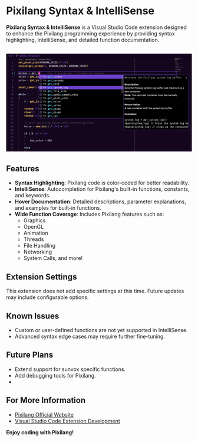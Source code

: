# Pixilang Syntax & IntelliSense

**Pixilang Syntax & IntelliSense** is a Visual Studio Code extension designed to enhance the Pixilang programming experience by providing syntax highlighting, IntelliSense, and detailed function documentation.

![Demo Screenshot](./demo.png)
---

## Features

- **Syntax Highlighting**: Pixilang code is color-coded for better readability.
- **IntelliSense**: Autocompletion for Pixilang's built-in functions, constants, and keywords.
- **Hover Documentation**: Detailed descriptions, parameter explanations, and examples for built-in functions.
- **Wide Function Coverage**: Includes Pixilang features such as:
  - Graphics
  - OpenGL
  - Animation
  - Threads
  - File Handling
  - Networking
  - System Calls, and more!


## Extension Settings

This extension does not add specific settings at this time. Future updates may include configurable options.


## Known Issues

- Custom or user-defined functions are not yet supported in IntelliSense.
- Advanced syntax edge cases may require further fine-tuning.


## Future Plans

- Extend support for sunvox specific functions.
- Add debugging tools for Pixilang.
- 

## For More Information

- [Pixilang Official Website](http://warmplace.ru/soft/pixilang/)
- [Visual Studio Code Extension Development](https://code.visualstudio.com/api)


**Enjoy coding with Pixilang!**
